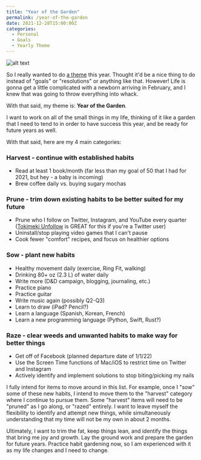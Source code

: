 ```yaml
---
title: "Year of the Garden"
permalink: /year-of-the-garden
date: 2021-12-28T15:00:00Z
categories: 
  - Personal
  - Goals
  - Yearly Theme
---
```


![alt text][headerImg]

So I really wanted to do [a theme](https://www.themesystem.com/) this year. Thought it'd be a nice thing to do instead of "goals" or "resolutions" or anything like that. However! Life is gonna get a little complicated with a newborn arriving in February, and I knew that was going to throw everything into whack.

With that said, my theme is: **Year of the Garden**.

I want to work on all of the small things in my life, thinking of it like a garden that I need to tend to in order to have success this year, and be ready for future years as well.

With that said, here are my 4 main categories:

### Harvest - continue with established habits

- Read at least 1 book/month (far less than my goal of 50 that I had for 2021, but hey - a baby is incoming)
- Brew coffee daily vs. buying sugary mochas

### Prune - trim down existing habits to be better suited for my future

- Prune who I follow on Twitter, Instagram, and YouTube every quarter ([Tokimeki Unfollow](https://tokimeki-unfollow.glitch.me) is GREAT for this if you're a Twitter user)
- Uninstall/stop playing video games that I can't pause
- Cook fewer "comfort" recipes, and focus on healthier options

### Sow - plant new habits

- Healthy movement daily (exercise, Ring Fit, walking)
- Drinking 80+ oz (2.3 L) of water daily
- Write more (D&D campaign, blogging, journaling, etc.)
- Practice piano
- Practice guitar
- Write music again (possibly Q2-Q3)
- Learn to draw (iPad? Pencil?)
- Learn a language (Spanish, Korean, French)
- Learn a new programming language (Python, Swift, Rust?)

### Raze - clear weeds and unwanted habits to make way for better things

- Get off of Facebook (planned departure date of 1/1/22)
- Use the Screen Time functions of Mac/iOS to restrict time on Twitter and Instagram
- Actively identify and implement solutions to stop biting/picking my nails

I fully intend for items to move around in this list. For example, once I "sow" some of these new habits, I intend to move them to the "harvest" category where I continue to pursue them. Some "harvest" items will need to be "pruned" as I go along, or "razed" entirely. I want to leave myself the flexibility to identify and attempt new things, while simultaneously understanding that my time will not be my own in about 2 months.

Ultimately, I want to trim the fat, keep things lean, and identify the things that bring me joy and growth. Lay the ground work and prepare the garden for future years. Practice habit gardening now, so I am experienced with it as my life changes and I need to change.

[headerImg]: https://images.squarespace-cdn.com/content/v1/555dd767e4b0c1834b5b6595/1580185618952-77GY5JMT4XS8QGC4OXFL/IMG_6150.png